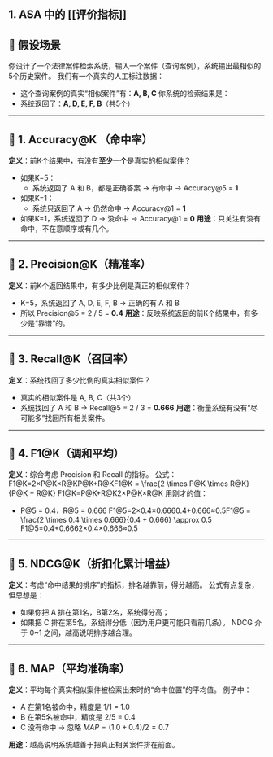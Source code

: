 ## **1. ASA 中的 [[评价指标]]**

## 🎯 假设场景
你设计了一个法律案件检索系统，输入一个案件（查询案例），系统输出最相似的5个历史案件。
我们有一个真实的人工标注数据：
- 这个查询案例的真实“相似案件”有：**A, B, C**
你系统的检索结果是：
- 系统返回了：**A, D, E, F, B**（共5个）
---
## 📌 1. Accuracy@K （命中率）
**定义**：前K个结果中，有没有**至少一个**是真实的相似案件？
- 如果K=5：
    - 系统返回了 A 和 B，都是正确答案 → 有命中 → Accuracy@5 = **1**
- 如果K=1：
    - 系统只返回了 A → 仍然命中 → Accuracy@1 = **1**
- 如果K=1，系统返回了 D → 没命中 → Accuracy@1 = **0**
**用途**：只关注有没有命中，不在意顺序或有几个。

---
## 📌 2. Precision@K（精准率）
**定义**：前K个返回结果中，有多少比例是真正的相似案件？
- K=5，系统返回了 A, D, E, F, B → 正确的有 A 和 B
- 所以 Precision@5 = 2 / 5 = **0.4**
**用途**：反映系统返回的前K个结果中，有多少是“靠谱”的。

---
## 📌 3. Recall@K（召回率）
**定义**：系统找回了多少比例的真实相似案件？
- 真实的相似案件是 A, B, C（共3个）
- 系统找回了 A 和 B → Recall@5 = 2 / 3 = **0.666**
**用途**：衡量系统有没有“尽可能多”找回所有相关案件。

---
## 📌 4. F1@K（调和平均）
**定义**：综合考虑 Precision 和 Recall 的指标。
公式：
F1@K=2×P@K×R@KP@K+R@KF1@K = \frac{2 \times P@K \times R@K}{P@K + R@K}
F1@K=P@K+R@K2×P@K×R@K
用刚才的值：
- P@5 = 0.4，R@5 = 0.666
F1@5=2×0.4×0.6660.4+0.666≈0.5F1@5 = \frac{2 \times 0.4 \times 0.666}{0.4 + 0.666} \approx 0.5
F1@5=0.4+0.6662×0.4×0.666≈0.5

---

## 📌 5. NDCG@K（折扣化累计增益）

**定义**：考虑“命中结果的排序”的指标，排名越靠前，得分越高。
公式有点复杂，但思想是：
- 如果你把 A 排在第1名，B第2名，系统得分高；
- 如果把 C 排在第5名，系统得分低（因为用户更可能只看前几条）。
NDCG 介于 0~1 之间，越高说明排序越合理。

---

## 📌 6. MAP（平均准确率）

**定义**：平均每个真实相似案件被检索出来时的“命中位置”的平均值。
例子中：
- A 在第1名被命中，精度是 1/1 = 1.0
- B 在第5名被命中，精度是 2/5 = 0.4
- C 没有命中 → 忽略
$MAP=(1.0+0.4)/2=0.7$

**用途**：越高说明系统越善于把真正相关案件排在前面。